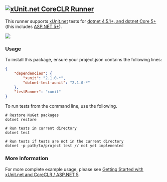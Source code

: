 ## <a href="https://github.com/xunit/xunit"><img src="https://raw.github.com/xunit/media/master/full-logo.png" title="xUnit.net CoreCLR Runner" /></a>

This runner supports [xUnit.net](https://github.com/xunit/xunit) tests for [dotnet 4.5.1+, and dotnet Core 5+](https://github.com/dotnet/corefx) (this includes [ASP.NET 5+](https://github.com/aspnet)).

![](https://mseng.visualstudio.com/_apis/public/build/definitions/d09b7a4d-0a51-4c0e-a15a-07921d5b558f/3249/badge)

### Usage

To install this package, ensure your project.json contains the following lines:

```JSON
{
    "dependencies": {
        "xunit": "2.1.0-*",
        "dotnet-test-xunit": "2.1.0-*"
    },
    "testRunner": "xunit"
}
```

To run tests from the command line, use the following.

```Shell
# Restore NuGet packages
dotnet restore

# Run tests in current directory
dotnet test

# Run tests if tests are not in the current directory
dotnet -p path/to/project test // not yet implemented
```

### More Information

For more complete example usage, please see [Getting Started with xUnit.net and CoreCLR / ASP.NET 5](http://xunit.github.io/docs/getting-started-coreclr.html).
